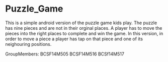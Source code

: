 # Puzzle_Game
This is a simple android version of the puzzle game kids play. The puzzle has nine
pieces and are not in their orginal places. A player has to move the pieces into the 
right places to complete and win the game. In this version, in order to move a piece
a player has tap on that piece and one of its neighouring positions.   

GroupMembers:
BCSF14M505 
BCSF14M516
BCSf14M517
